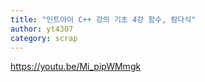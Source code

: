 ```yaml
---
title: "인트아이 C++ 강의 기초 4강 함수, 람다식"
author: yt4307
category: scrap
---
```


https://youtu.be/Mi_pipWMmgk